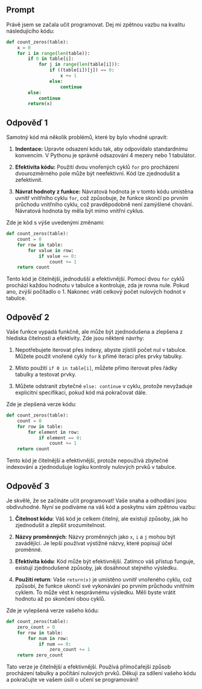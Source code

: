 ## Prompt

Právě jsem se začala učit programovat. Dej mi zpětnou vazbu na kvalitu následujícího kódu:

```python
def count_zeros(table):
    x = 0
    for i in range(len(table)):
        if 0 in table[i]:
            for j in range(len(table[i])):
                if ((table[i])[j]) == 0:
                    x += 1
                else:
                    continue
        else:
            continue
        return(x)
```

## Odpověď 1

Samotný kód má několik problémů, které by bylo vhodné upravit:

1. **Indentace:** Upravte odsazení kódu tak, aby odpovídalo standardnímu konvencím. V Pythonu je správně odsazování 4 mezery nebo 1 tabulátor.

2. **Efektivita kódu:** Použití dvou vnořených cyklů `for` pro procházení dvourozměrného pole může být neefektivní. Kód lze zjednodušit a zefektivnit.

3. **Návrat hodnoty z funkce:** Návratová hodnota je v tomto kódu umístěna uvnitř vnitřního cyklu `for`, což způsobuje, že funkce skončí po prvním průchodu vnitřního cyklu, což pravděpodobně není zamýšlené chování. Návratová hodnota by měla být mimo vnitřní cyklus.

Zde je kód s výše uvedenými změnami:

```python
def count_zeros(table):
    count = 0
    for row in table:
        for value in row:
            if value == 0:
                count += 1
    return count
```

Tento kód je čitelnější, jednodušší a efektivnější. Pomocí dvou `for` cyklů prochází každou hodnotu v tabulce a kontroluje, zda je rovna nule. Pokud ano, zvýší počítadlo o 1. Nakonec vrátí celkový počet nulových hodnot v tabulce.

## Odpověď 2

Vaše funkce vypadá funkčně, ale může být zjednodušena a zlepšena z hlediska čitelnosti a efektivity. Zde jsou některé návrhy:

1. Nepotřebujete iterovat přes indexy, abyste zjistili počet nul v tabulce. Můžete použít vnořené cykly `for` k přímé iteraci přes prvky tabulky.

2. Místo použití `if 0 in table[i]`, můžete přímo iterovat přes řádky tabulky a testovat prvky.

3. Můžete odstranit zbytečné `else: continue` v cyklu, protože nevyžaduje explicitní specifikaci, pokud kód má pokračovat dále.

Zde je zlepšená verze kódu:

```python
def count_zeros(table):
    count = 0
    for row in table:
        for element in row:
            if element == 0:
                count += 1
    return count
```

Tento kód je čitelnější a efektivnější, protože nepoužívá zbytečné indexování a zjednodušuje logiku kontroly nulových prvků v tabulce.

## Odpověď 3

Je skvělé, že se začínáte učit programovat! Vaše snaha a odhodlání jsou obdivuhodné. Nyní se podíváme na váš kód a poskytnu vám zpětnou vazbu:

1. **Čitelnost kódu**: Váš kód je celkem čitelný, ale existují způsoby, jak ho zjednodušit a zlepšit srozumitelnost.

2. **Názvy proměnných**: Názvy proměnných jako `x`, `i` a `j` mohou být zavádějící. Je lepší používat výstižné názvy, které popisují účel proměnné.

3. **Efektivita kódu**: Kód může být efektivnější. Zatímco váš přístup funguje, existují zjednodušené způsoby, jak dosáhnout stejného výsledku.

4. **Použití return**: Vaše `return(x)` je umístěno uvnitř vnořeného cyklu, což způsobí, že funkce ukončí své vykonávání po prvním průchodu vnitřním cyklem. To může vést k nesprávnému výsledku. Měli byste vrátit hodnotu až po skončení obou cyklů.

Zde je vylepšená verze vašeho kódu:

```python
def count_zeros(table):
    zero_count = 0
    for row in table:
        for num in row:
            if num == 0:
                zero_count += 1
    return zero_count
```

Tato verze je čitelnější a efektivnější. Používá přímočařejší způsob procházení tabulky a počítání nulových prvků. Děkuji za sdílení vašeho kódu a pokračujte ve vašem úsilí o učení se programování!
